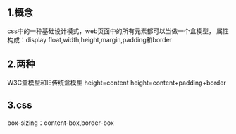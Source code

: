 ## 1.概念
css中的一种基础设计模式，web页面中的所有元素都可以当做一个盒模型，
属性构成：display float,width,height,margin,padding和border
## 2.两种
W3C盒模型和IE传统盒模型
height=content
height=content+padding+border
## 3.css
box-sizing：content-box,border-box